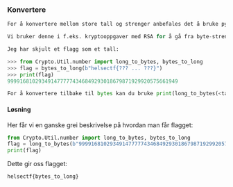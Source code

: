 ### Konvertere
```python
For å konvertere mellom store tall og strenger anbefales det å bruke pycryptodome i Python. Denne kan installeres med pip install pycryptodome.

Vi bruker denne i f.eks. kryptooppgaver med RSA for å gå fra byte-strenger til tall for å gjøre RSA operasjoner, og tilbake. Dette er brukt i RSA oppgaven kontraktsignering.

Jeg har skjult et flagg som et tall:

>>> from Crypto.Util.number import long_to_bytes, bytes_to_long   
>>> flag = bytes_to_long(b"helsectf{??? ... ???}")
>>> print(flag)
9999168102934914777774346849293018679871929920575661949

For å konvertere tilbake til bytes kan du bruke print(long_to_bytes(<tall>))
```
#### Løsning
Her får vi en ganske grei beskrivelse på hvordan man får flagget:

```python
from Crypto.Util.number import long_to_bytes, bytes_to_long   
flag = long_to_bytes(b"9999168102934914777774346849293018679871929920575661949")
print(flag)
```
Dette gir oss flagget:

`helsectf{bytes_to_long}`